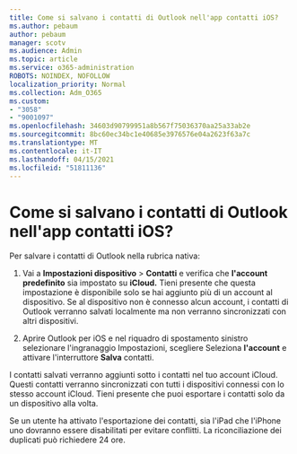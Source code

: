 ```yaml
---
title: Come si salvano i contatti di Outlook nell'app contatti iOS?
ms.author: pebaum
author: pebaum
manager: scotv
ms.audience: Admin
ms.topic: article
ms.service: o365-administration
ROBOTS: NOINDEX, NOFOLLOW
localization_priority: Normal
ms.collection: Adm_O365
ms.custom:
- "3058"
- "9001097"
ms.openlocfilehash: 34603d90799951a8b567f75036370aa25a33ab2e
ms.sourcegitcommit: 8bc60ec34bc1e40685e3976576e04a2623f63a7c
ms.translationtype: MT
ms.contentlocale: it-IT
ms.lasthandoff: 04/15/2021
ms.locfileid: "51811136"
---
```

# <a name="how-do-i-save-my-outlook-contacts-to-my-ios-contacts-app"></a>Come si salvano i contatti di Outlook nell'app contatti iOS?

Per salvare i contatti di Outlook nella rubrica nativa:
 
1. Vai a **Impostazioni dispositivo**  >  **Contatti** e verifica che **l'account predefinito** sia impostato su **iCloud.** Tieni presente che questa impostazione è disponibile solo se hai aggiunto più di un account al dispositivo. Se al dispositivo non è connesso alcun account, i contatti di Outlook verranno salvati localmente ma non verranno sincronizzati con altri dispositivi.
 
2. Aprire Outlook per iOS e nel riquadro di spostamento sinistro selezionare l'ingranaggio Impostazioni, scegliere Seleziona **l'account** e attivare l'interruttore **Salva** contatti.
 
I contatti salvati verranno aggiunti sotto i contatti nel tuo account iCloud. Questi contatti verranno sincronizzati con tutti i dispositivi connessi con lo stesso account iCloud. Tieni presente che puoi esportare i contatti solo da un dispositivo alla volta.
 
Se un utente ha attivato l'esportazione dei contatti, sia l'iPad che l'iPhone uno dovranno essere disabilitati per evitare conflitti. La riconciliazione dei duplicati può richiedere 24 ore.
